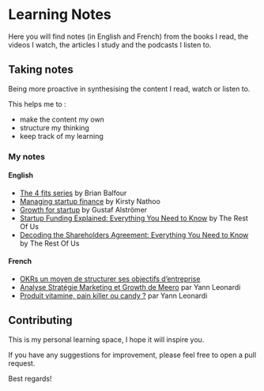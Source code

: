 # Learning Notes

Here you will find notes (in English and French) from the books I read, the videos I watch, the articles I study and the podcasts I listen to.

## Taking notes

Being more proactive in synthesising the content I read, watch or listen to.

This helps me to :

- make the content my own
- structure my thinking
- keep track of my learning

### My notes

#### English

- [The 4 fits series](./src/0-the-4-fits-series.md) by Brian Balfour 
- [Managing startup finance](./src/4-managing-startup-finance-by-kirsty-nathoo.md) by Kirsty Nathoo 
- [Growth for startup](./src/5-growth-for-startups-by-gustaf-alstr%C3%B6mer.md) by Gustaf Alströmer 
- [Startup Funding Explained: Everything You Need to Know](./src/6-startup-journey-from-vision-to-ipo.md) by The Rest Of Us
- [Decoding the Shareholders Agreement: Everything You Need to Know](./7-startup-contracts-explained-5-risks-you-take.md) by The Rest Of Us

#### French
- [OKRs un moyen de structurer ses objectifs d’entreprise](./src/1-OKRs-un-moyen-de-structurer-ses-objectifs-d-entreprise.md) 
- [Analyse Stratégie Marketing et Growth de Meero](./src/2-analyse-strat%C3%A9gie-marketing-et-growth-de-meero.md) par Yann Leonardi 
- [Produit vitamine, pain killer ou candy ?](./src/3-produit-vitamine-pain-killer-ou-candy.md) par Yann Leonardi 

## Contributing

This is my personal learning space, I hope it will inspire you.

If you have any suggestions for improvement, please feel free to open a pull request.

Best regards!
